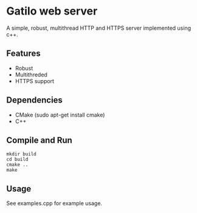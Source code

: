 Gatilo web server
=================

A simple, robust, multithread HTTP and HTTPS server implemented using c++.


## Features

* Robust
* Multithreded
* HTTPS support


## Dependencies

* CMake (sudo apt-get install cmake)
* C++

## Compile and Run

    mkdir build
    cd build
    cmake ..
    make 
    
## Usage

See examples.cpp for example usage.


